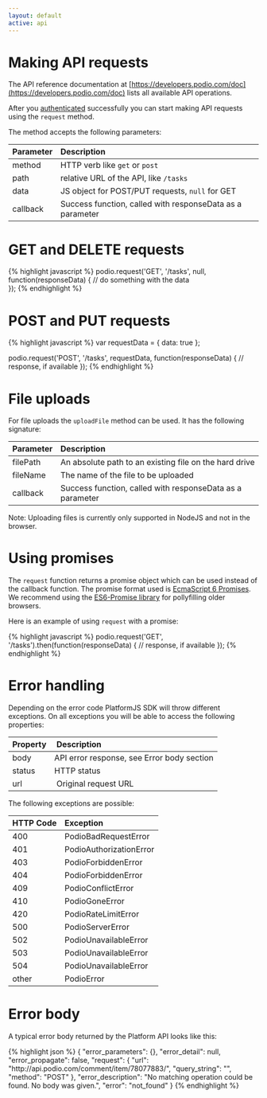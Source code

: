 ```yaml
---
layout: default
active: api
---
```

# Making API requests

The API reference documentation at [https://developers.podio.com/doc](https://developers.podio.com/doc) lists all
available API operations.

After you [authenticated](http://podio.github.io/platformJS/authentication/) successfully you can start making API requests using the `request` method. 

The method accepts the following parameters:

Parameter      | Description
:------------- | :-------------
method         | HTTP verb like `get` or `post`
path           | relative URL of the API, like `/tasks`
data           | JS object for POST/PUT requests, `null` for GET
callback       | Success function, called with responseData as a parameter

# GET and DELETE requests

{% highlight javascript %}
podio.request('GET', '/tasks', null, function(responseData) {
  // do something with the data  
});
{% endhighlight %}

# POST and PUT requests

{% highlight javascript %}
var requestData = { data: true };

podio.request('POST', '/tasks', requestData, function(responseData) {
  // response, if available
});
{% endhighlight %}

# File uploads

For file uploads the `uploadFile` method can be used. It has the following signature:

Parameter      | Description
:------------- | :-------------
filePath       | An absolute path to an existing file on the hard drive
fileName       | The name of the file to be uploaded
callback       | Success function, called with responseData as a parameter

Note: Uploading files is currently only supported in NodeJS and not in the browser.

# Using promises

The `request` function returns a promise object which can be used instead of the callback function. The promise format used is [EcmaScript 6 Promises](http://www.html5rocks.com/en/tutorials/es6/promises/). We recommend using the [ES6-Promise library](https://github.com/jakearchibald/es6-promise) for pollyfilling older browsers. 

Here is an example of using `request` with a promise:

{% highlight javascript %}
podio.request('GET', '/tasks').then(function(responseData) {
   // response, if available
});
{% endhighlight %}

# Error handling

Depending on the error code PlatformJS SDK will throw different exceptions. On all exceptions you will be able to access the following properties:

Property | Description
:------- | :----------
body     | API error response, see Error body section
status   | HTTP status
url      | Original request URL

The following exceptions are possible:

HTTP Code | Exception
:-------- | :--------
400       | PodioBadRequestError
401       | PodioAuthorizationError
403       | PodioForbiddenError
404       | PodioForbiddenError
409       | PodioConflictError
410       | PodioGoneError
420       | PodioRateLimitError
500       | PodioServerError
502       | PodioUnavailableError
503       | PodioUnavailableError
504       | PodioUnavailableError
other     | PodioError

# Error body

A typical error body returned by the Platform API looks like this:

{% highlight json %}
{
  "error_parameters": {},
  "error_detail": null,
  "error_propagate": false,
  "request": {
    "url": "http:\/\/api.podio.com\/comment\/item\/78077883\/",
    "query_string": "",
    "method": "POST"
  },
  "error_description": "No matching operation could be found. No body was given.",
  "error": "not_found"
}
{% endhighlight %}

